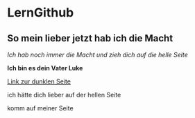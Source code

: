 # LernGithub

## So mein lieber jetzt hab ich die Macht

_Ich hab noch immer die Macht und zieh dich auf die helle Seite_

**Ich bin es dein Vater Luke**

[Link zur dunklen Seite](hells-angels.org)

ich hätte dich lieber auf der hellen Seite

komm auf meiner Seite 